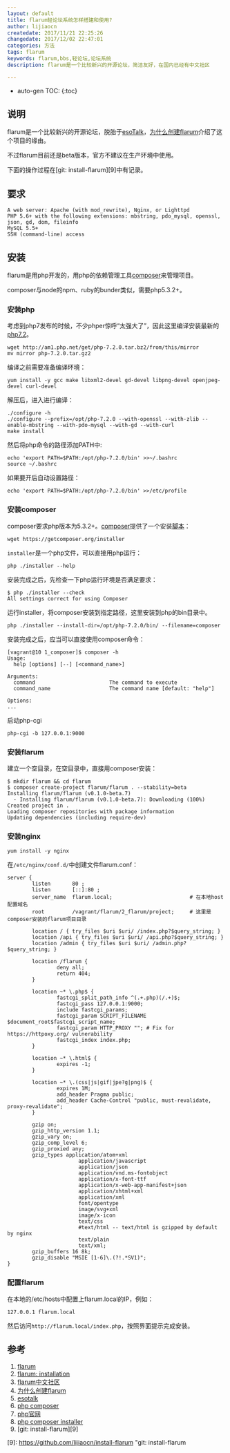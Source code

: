 ```yaml
---
layout: default
title: flarum轻论坛系统怎样搭建和使用?
author: lijiaocn
createdate: 2017/11/21 22:25:26
changedate: 2017/12/02 22:47:01
categories: 方法
tags: flarum
keywords: flarum,bbs,轻论坛,论坛系统
description: flarum是一个比较新兴的开源论坛，简洁友好，在国内已经有中文社区

---
```


* auto-gen TOC:
{:toc}

## 说明

flarum是一个比较新兴的开源论坛，脱胎于[esoTalk][4]，[为什么创建flarum][4]介绍了这个项目的缘由。

不过flarum目前还是beta版本，官方不建议在生产环境中使用。

下面的操作过程在[git: install-flarum][9]中有记录。

## 要求

	A web server: Apache (with mod_rewrite), Nginx, or Lighttpd
	PHP 5.6+ with the following extensions: mbstring, pdo_mysql, openssl, json, gd, dom, fileinfo
	MySQL 5.5+
	SSH (command-line) access

## 安装

flarum是用php开发的，用php的依赖管理工具[composer][6]来管理项目。

composer与node的npm、ruby的bunder类似，需要php5.3.2+。

### 安装php

考虑到php7发布的时候，不少phper惊呼“太强大了”，因此这里编译安装最新的[php7.2][7]。

	wget http://am1.php.net/get/php-7.2.0.tar.bz2/from/this/mirror
	mv mirror php-7.2.0.tar.gz2

编译之前需要准备编译环境：

	yum install -y gcc make libxml2-devel gd-devel libpng-devel openjpeg-devel curl-devel

解压后，进入进行编译：

	./configure -h 
	./configure --prefix=/opt/php-7.2.0 --with-openssl --with-zlib --enable-mbstring --with-pdo-mysql --with-gd --with-curl
	make install 

然后将php命令的路径添加PATH中:

	echo 'export PATH=$PATH:/opt/php-7.2.0/bin' >>~/.bashrc
	source ~/.bashrc

如果要开后自动设置路径：

	echo 'export PATH=$PATH:/opt/php-7.2.0/bin' >>/etc/profile

### 安装composer

composer要求php版本为5.3.2+。[composer][6]提供了一个安装[脚本][8]：

	wget https://getcomposer.org/installer

`installer`是一个php文件，可以直接用php运行：

	php ./installer --help

安装完成之后，先检查一下php运行环境是否满足要求：

	$ php ./installer --check
	All settings correct for using Composer

运行installer，将composer安装到指定路径，这里安装到php的bin目录中。

	php ./installer --install-dir=/opt/php-7.2.0/bin/ --filename=composer

安装完成之后，应当可以直接使用composer命令：

	[vagrant@10 1_composer]$ composer -h
	Usage:
	  help [options] [--] [<command_name>]
	
	Arguments:
	  command                        The command to execute
	  command_name                   The command name [default: "help"]
	
	Options:
	...

启动php-cgi

	php-cgi -b 127.0.0.1:9000

### 安装flarum

建立一个空目录，在空目录中，直接用composer安装：

	$ mkdir flarum && cd flarum
	$ composer create-project flarum/flarum . --stability=beta
	Installing flarum/flarum (v0.1.0-beta.7)
	  - Installing flarum/flarum (v0.1.0-beta.7): Downloading (100%)
	Created project in .
	Loading composer repositories with package information
	Updating dependencies (including require-dev)

### 安装nginx

	yum install -y nginx

在`/etc/nginx/conf.d/`中创建文件flarum.conf：

	server {
	        listen       80 ;
	        listen       [::]:80 ;
	        server_name  flarum.local;                         # 在本地host配置域名
	        root         /vagrant/flarum/2_flarum/project;     # 这里是composer安装的flarum项目目录
	
	        location / { try_files $uri $uri/ /index.php?$query_string; }
	        location /api { try_files $uri $uri/ /api.php?$query_string; }
	        location /admin { try_files $uri $uri/ /admin.php?$query_string; }
	
	        location /flarum {
	                deny all;
	                return 404;
	        }
	
	        location ~* \.php$ {
	                fastcgi_split_path_info ^(.+.php)(/.+)$;
	                fastcgi_pass 127.0.0.1:9000;
	                include fastcgi_params;
	                fastcgi_param SCRIPT_FILENAME $document_root$fastcgi_script_name;
	                fastcgi_param HTTP_PROXY ""; # Fix for https://httpoxy.org/ vulnerability
	                fastcgi_index index.php;
	        }
	
	        location ~* \.html$ {
	                expires -1;
	        }
	
	        location ~* \.(css|js|gif|jpe?g|png)$ {
	                expires 1M;
	                add_header Pragma public;
	                add_header Cache-Control "public, must-revalidate, proxy-revalidate";
	        }
	
	        gzip on;
	        gzip_http_version 1.1;
	        gzip_vary on;
	        gzip_comp_level 6;
	        gzip_proxied any;
	        gzip_types application/atom+xml
	                       application/javascript
	                       application/json
	                       application/vnd.ms-fontobject
	                       application/x-font-ttf
	                       application/x-web-app-manifest+json
	                       application/xhtml+xml
	                       application/xml
	                       font/opentype
	                       image/svg+xml
	                       image/x-icon
	                       text/css
	                       #text/html -- text/html is gzipped by default by nginx
	                       text/plain
	                       text/xml;
	        gzip_buffers 16 8k;
	        gzip_disable "MSIE [1-6]\.(?!.*SV1)";
	}

### 配置flarum

在本地的/etc/hosts中配置上flarum.local的IP，例如：

	127.0.0.1 flarum.local

然后访问`http://flarum.local/index.php`，按照界面提示完成安装。

## 参考

1. [flarum][1]
2. [flarum: installation][2]
3. [flarum中文社区][3]
4. [为什么创建flarum][4]
5. [esotalk][5]
6. [php composer][6]
7. [php官网][7]
8. [php composer installer][8]
9. [git: install-flarum][9]

[1]: http://flarum.org/  "flarum" 
[2]: http://flarum.org/docs/installation/ "flarum: installation"
[3]: http://discuss.flarum.org.cn/ "flarum中文社区"
[4]: http://discuss.flarum.org.cn/d/115 "为什么创建flarum"
[5]: https://esotalk.org/ "esotalk"
[6]: https://getcomposer.org/  "php composer"
[7]: http://php.net/  "php官网"
[8]: https://github.com/composer/getcomposer.org/blob/master/web/installer "php composer installer"
[9]: https://github.com/lijiaocn/install-flarum  "git: install-flarum
